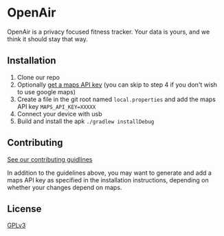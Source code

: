 # OpenAir

OpenAir is a privacy focused fitness tracker. Your data is yours, and we think it should stay that way.


## Installation

1. Clone our repo
2. Optionally [get a maps API key](https://developers.google.com/maps/documentation/android-sdk/start#step_4_set_up_a_google_maps_api_key) (you can skip to step 4 if you don't wish to use google maps)
3. Create a file in the git root named `local.properties` and add the maps API key `MAPS_API_KEY=XXXXX`
4. Connect your device with usb
5. Build and install the apk `./gradlew installDebug`



## Contributing
[See our contributing guidlines](CONTRIBUTING.md)

In addition to the guidelines above, you may want to generate and add a maps API key as specified in the installation instructions, depending on whether your changes depend on maps.

## License
[GPLv3](LICENSE)
